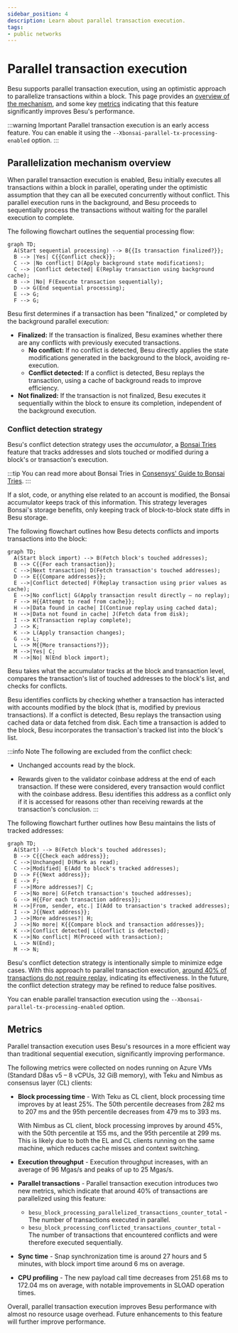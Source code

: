 ```yaml
---
sidebar_position: 4
description: Learn about parallel transaction execution.
tags:
- public networks
---
```


# Parallel transaction execution

Besu supports parallel transaction execution, using an optimistic approach to parallelize
transactions within a block.
This page provides an [overview of the mechanism](#parallelization-mechanism-overview), and some key
[metrics](#metrics) indicating that this feature significantly improves Besu's performance.

:::warning Important
Parallel transaction execution is an early access feature.
You can enable it using the `--Xbonsai-parallel-tx-processing-enabled` option.
:::

## Parallelization mechanism overview

When parallel transaction execution is enabled, Besu initially executes all transactions within a
block in parallel, operating under the optimistic assumption that they can all be executed
concurrently without conflict.
This parallel execution runs in the background, and Besu proceeds to sequentially process the
transactions without waiting for the parallel execution to complete.

The following flowchart outlines the sequential processing flow:

<p align="center">

```mermaid
graph TD;
  A(Start sequential processing) --> B{{Is transaction finalized?}};
  B --> |Yes| C{{Conflict check}};
  C --> |No conflict| D(Apply background state modifications);
  C --> |Conflict detected| E(Replay transaction using background cache);
  B --> |No| F(Execute transaction sequentially);
  D --> G(End sequential processing);
  E --> G;
  F --> G;
```

</p>

Besu first determines if a transaction has been "finalized," or completed by the background parallel
execution:

- **Finalized:** If the transaction is finalized, Besu examines whether there are any conflicts with
  previously executed transactions.
  - **No conflict:** If no conflict is detected, Besu directly applies the state modifications
    generated in the background to the block, avoiding re-execution.
  - **Conflict detected:** If a conflict is detected, Besu replays the transaction, using a cache of
    background reads to improve efficiency.
- **Not finalized:** If the transaction is not finalized, Besu executes it sequentially within the
  block to ensure its completion, independent of the background execution.

### Conflict detection strategy

Besu's conflict detection strategy uses the *accumulator*, a
[Bonsai Tries](data-storage-formats.md#bonsai-tries) feature that tracks addresses and slots touched
or modified during a block's or transaction's execution.

:::tip
You can read more about Bonsai Tries in [Consensys' Guide to Bonsai Tries](https://consensys.io/blog/bonsai-tries-guide).
:::

If a slot, code, or anything else related to an account is modified, the Bonsai accumulator keeps
track of this information.
This strategy leverages Bonsai's storage benefits, only keeping track of block-to-block state diffs
in Besu storage.

The following flowchart outlines how Besu detects conflicts and imports transactions into the block:

<p align="center">

```mermaid
graph TD;
  A(Start block import) --> B(Fetch block's touched addresses);
  B --> C{{For each transaction}};
  C -->|Next transaction| D(Fetch transaction's touched addresses);
  D --> E{{Compare addresses}};
  E -->|Conflict detected| F(Replay transaction using prior values as cache);
  E -->|No conflict| G(Apply transaction result directly – no replay);
  F --> H{{Attempt to read from cache}};
  H -->|Data found in cache| I(Continue replay using cached data);
  H -->|Data not found in cache| J(Fetch data from disk);
  I --> K(Transaction replay complete);
  J --> K;
  K --> L(Apply transaction changes);
  G --> L;
  L --> M{{More transactions?}};
  M -->|Yes| C;
  M -->|No| N(End block import);
```

</p>

Besu takes what the accumulator tracks at the block and transaction level, compares the
transaction's list of touched addresses to the block's list, and checks for conflicts.

Besu identifies conflicts by checking whether a transaction has interacted with accounts modified by
the block (that is, modified by previous transactions).
If a conflict is detected, Besu replays the transaction using cached data or data fetched from disk.
Each time a transaction is added to the block, Besu incorporates the transaction's tracked list into
the block's list.

:::info Note
The following are excluded from the conflict check:

- Unchanged accounts read by the block.

- Rewards given to the validator coinbase address at the end of each transaction.
  If these were considered, every transaction would conflict with the coinbase address.
  Besu identifies this address as a conflict only if it is accessed for reasons other than receiving
  rewards at the transaction's conclusion.
:::

The following flowchart further outlines how Besu maintains the lists of tracked addresses:

<p align="center">

```mermaid
graph TD;
  A(Start) --> B(Fetch block's touched addresses);
  B --> C{{Check each address}};
  C -->|Unchanged| D(Mark as read);
  C -->|Modified| E(Add to block's tracked addresses);
  D --> F{{Next address}};
  E --> F;
  F -->|More addresses?| C;
  F -->|No more| G(Fetch transaction's touched addresses);
  G --> H{{For each transaction address}};
  H -->|From, sender, etc.| I(Add to transaction's tracked addresses);
  I --> J{{Next address}};
  J -->|More addresses?| H;
  J -->|No more| K{{Compare block and transaction addresses}};
  K -->|Conflict detected| L(Conflict is detected);
  K -->|No conflict| M(Proceed with transaction);
  L --> N(End);
  M --> N;
```

</p>

Besu's conflict detection strategy is intentionally simple to minimize edge cases.
With this approach to parallel transaction execution,
[around 40% of transactions do not require replay](#metrics), indicating its effectiveness.
In the future, the conflict detection strategy may be refined to reduce false positives.

You can enable parallel transaction execution using the `--Xbonsai-parallel-tx-processing-enabled` option.

## Metrics

Parallel transaction execution uses Besu's resources in a more efficient way than traditional
sequential execution, significantly improving performance.

The following metrics were collected on nodes running on Azure VMs (Standard D8as v5 – 8 vCPUs, 32
GiB memory), with Teku and Nimbus as consensus layer (CL) clients:

- **Block processing time** - With Teku as CL client, block processing time improves by at least 25%.
  The 50th percentile decreases from 282 ms to 207 ms and the 95th
  percentile decreases from 479 ms to 393 ms.

  With Nimbus as CL client, block processing improves by around 45%, with the 50th percentile at 155
  ms, and the 95th percentile at 299 ms.
  This is likely due to both the EL and CL clients running on the same machine, which reduces cache
  misses and context switching.

- **Execution throughput** - Execution throughput increases, with an average of 96 Mgas/s and peaks
  of up to 25 Mgas/s.

- **Parallel transactions** - Parallel transaction execution introduces two new metrics, which
  indicate that around 40% of transactions are parallelized using this feature:

  - `besu_block_processing_parallelized_transactions_counter_total` - The number of transactions
    executed in parallel.
  - `besu_block_processing_conflicted_transactions_counter_total` - The number of transactions that
    encountered conflicts and were therefore executed sequentially.

- **Sync time** - Snap synchronization time is around 27 hours and 5 minutes, with block import
  time around 6 ms on average.

- **CPU profiling** - The new payload call time decreases from 251.68 ms to 172.04 ms on average,
  with notable improvements in SLOAD operation times.

Overall, parallel transaction execution improves Besu performance with almost no resource usage
overhead.
Future enhancements to this feature will further improve performance.
